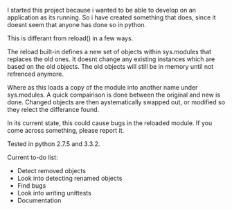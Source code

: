 ﻿I started this project because i wanted to be able to develop on an application as its running.
So i have created something that does, since it doesnt seem that anyone has done so in python.

This is differant from reload() in a few ways. 

The reload built-in defines a new set of objects within sys.modules that replaces the old ones. It doesnt change any existing instances which are based on the old objects. The old objects will still be in memory until not refrenced anymore.

Where as this loads a copy of the module into another name under sys.modules. A quick compairison is done between the original and new is done. Changed objects are then aystematically swapped out, or modified so they relect the differance found.

In its current state, this could cause bugs in the reloaded module. If you come across something, please report it.

Tested in python 2.7.5 and 3.3.2.

Current to-do list:

  * Detect removed objects
  * Look into detecting renamed objects
  * Find bugs
  * Look into writing unittests
  * Documentation
